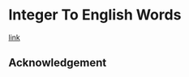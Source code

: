 # Integer To English Words
[link](https://leetcode.com/problems/integer-to-english-words)

## Acknowledgement